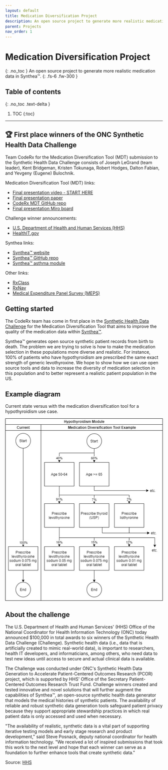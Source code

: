 ```yaml
---
layout: default
title: Medication Diversification Project
description: An open source project to generate more realistic medication data in Synthea™.
parent: Projects
nav_order: 1
---
```


# Medication Diversification Project
{: .no_toc }
An open source project to generate more realistic medication data in Synthea™.
{: .fs-6 .fw-300 }

## Table of contents
{: .no_toc .text-delta }

1. TOC
{:toc}

---

## 🏆 First place winners of the ONC Synthetic Health Data Challenge
Team CodeRx for the Medication Diversification Tool (MDT) submission to the Synthetic Health Data Challenge consists of Joseph LeGrand (team leader), Kent Bridgeman, Kristen Tokunaga, Robert Hodges, Dalton Fabian, and Yevgeny (Eugene) Bulochnik.

Medication Diversification Tool (MDT) links:
* [Final presentation video - START HERE](https://www.youtube.com/watch?v=9u5BSCWQtJM)
* [Final presentation paper](https://www.healthit.gov/sites/default/files/page/2021-09/CodeRx_Synthetic_Data_Solution.pdf)
* [CodeRx MDT GitHub repo](https://github.com/coderxio/medication-diversification)
* [Final presentation Miro board](https://synthetichealth.github.io/module-builder/#asthma)

Challenge winner announcements:
* [U.S. Department of Health and Human Services (HHS)](https://www.hhs.gov/about/news/2021/09/21/hhs-announces-synthetic-health-data-challenge-winners.html)
* [HealthIT.gov](https://www.healthit.gov/topic/scientific-initiatives/pcor/synthetic-health-data-generation-accelerate-patient-centered-outcomes)

Synthea links:
* [Synthea™ website](https://synthetichealth.github.io/synthea/)
* [Synthea™ GitHub repo](https://github.com/synthetichealth/synthea)
* [Synthea™ asthma module](https://synthetichealth.github.io/module-builder/#asthma)

Other links:
* [RxClass](https://mor.nlm.nih.gov/RxClass/)
* [RxNav](https://mor.nlm.nih.gov/RxNav/)
* [Medical Expenditure Panel Survey (MEPS)](https://meps.ahrq.gov/mepsweb/about_meps/survey_back.jsp)

## Getting started
The CodeRx team has come in first place in the [Synthetic Health Data Challenge](https://www.challenge.gov/challenge/synthetic-health-data-challenge/) for the Medication Diversification Tool that aims to improve the quality of the medication data within [Synthea™](https://synthea.mitre.org/about).

Synthea™ generates open source synthetic patient records from birth to death. The problem we are trying to solve is how to make the medication selection in these populations more diverse and realistic. For instance, 100% of patients who have hypothyroidism are prescribed the same exact strength of generic levothyroxine. We hope to show how we can use open source tools and data to increase the diversity of medication selection in this population and to better represent a realistic patient population in the US.

## Example diagram
Current state versus with the medication diversification tool for a hypothyroidism use case.

![MDT Example Diagram](/assets/images/mdt-example-diagram.jpg)

## About the challenge
The U.S. Department of Health and Human Services' (HHS) Office of the National Coordinator for Health Information Technology (ONC) today announced $100,000 in total awards to six winners of the Synthetic Health Data Challenge (Challenge). Synthetic health data (i.e., data that is artificially created to mimic real-world data), is important to researchers, health IT developers, and informaticians, among others, who need data to test new ideas until access to secure and actual clinical data is available.

The Challenge was conducted under ONC's Synthetic Health Data Generation to Accelerate Patient-Centered Outcomes Research (PCOR) project, which is supported by HHS' Office of the Secretary Patient-Centered Outcomes Research Trust Fund. Challenge winners created and tested innovative and novel solutions that will further augment the capabilities of Synthea™, an open-source synthetic health data generator that models the medical histories of synthetic patients. The availability of reliable and robust synthetic data generation tools safeguard patient privacy because they support appropriate stewardship practices in which real patient data is only accessed and used when necessary.

"The availability of realistic, synthetic data is a vital part of supporting iterative testing models and early stage research and product development," said Steve Posnack, deputy national coordinator for health information technology. "We received a lot of inspired submissions that took this work to the next level and hope that each winner can serve as a foundation to further enhance tools that create synthetic data."

Source: [HHS](https://www.hhs.gov/about/news/2021/09/21/hhs-announces-synthetic-health-data-challenge-winners.html)
